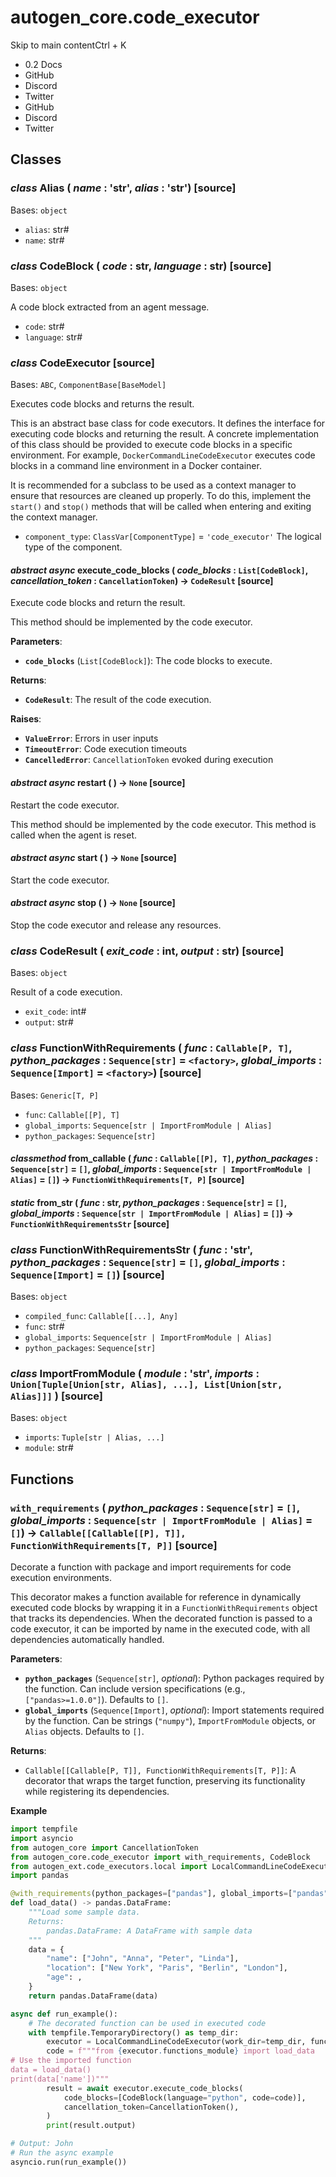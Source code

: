 # autogen_core.code_executor

Skip to main contentCtrl + K

*   0.2 Docs
*   GitHub
*   Discord
*   Twitter
*   GitHub
*   Discord
*   Twitter

## Classes

### *class* Alias ( *name* : 'str', *alias* : 'str') [source]

Bases: `object`

*   `alias`: str#
*   `name`: str#

### *class* CodeBlock ( *code* : str, *language* : str) [source]

Bases: `object`

A code block extracted from an agent message.

*   `code`: str#
*   `language`: str#

### *class* CodeExecutor [source]

Bases: `ABC`, `ComponentBase[BaseModel]`

Executes code blocks and returns the result.

This is an abstract base class for code executors. It defines the interface for executing code blocks and returning the result. A concrete implementation of this class should be provided to execute code blocks in a specific environment. For example, `DockerCommandLineCodeExecutor` executes code blocks in a command line environment in a Docker container.

It is recommended for a subclass to be used as a context manager to ensure that resources are cleaned up properly. To do this, implement the `start()` and `stop()` methods that will be called when entering and exiting the context manager.

*   `component_type`: `ClassVar[ComponentType]` = `'code_executor'`
    The logical type of the component.

#### *abstract async* execute_code_blocks ( *code_blocks* : `List[CodeBlock]`, *cancellation_token* : `CancellationToken`) → `CodeResult` [source]

Execute code blocks and return the result.

This method should be implemented by the code executor.

**Parameters**:
*   **`code_blocks`** (`List[CodeBlock]`): The code blocks to execute.

**Returns**:
*   **`CodeResult`**: The result of the code execution.

**Raises**:
*   **`ValueError`**: Errors in user inputs
*   **`TimeoutError`**: Code execution timeouts
*   **`CancelledError`**: `CancellationToken` evoked during execution

#### *abstract async* restart ( ) → `None` [source]

Restart the code executor.

This method should be implemented by the code executor.
This method is called when the agent is reset.

#### *abstract async* start ( ) → `None` [source]

Start the code executor.

#### *abstract async* stop ( ) → `None` [source]

Stop the code executor and release any resources.

### *class* CodeResult ( *exit_code* : int, *output* : str) [source]

Bases: `object`

Result of a code execution.

*   `exit_code`: int#
*   `output`: str#

### *class* FunctionWithRequirements ( *func* : `Callable[P, T]`, *python_packages* : `Sequence[str]` = `<factory>`, *global_imports* : `Sequence[Import]` = `<factory>`) [source]

Bases: `Generic[T, P]`

*   `func`: `Callable[[P], T]`
*   `global_imports`: `Sequence[str | ImportFromModule | Alias]`
*   `python_packages`: `Sequence[str]`

#### *classmethod* from_callable ( *func* : `Callable[[P], T]`, *python_packages* : `Sequence[str]` = `[]`, *global_imports* : `Sequence[str | ImportFromModule | Alias]` = `[]`) → `FunctionWithRequirements[T, P]` [source]

#### *static* from_str ( *func* : str, *python_packages* : `Sequence[str]` = `[]`, *global_imports* : `Sequence[str | ImportFromModule | Alias]` = `[]`) → `FunctionWithRequirementsStr` [source]

### *class* FunctionWithRequirementsStr ( *func* : 'str', *python_packages* : `Sequence[str]` = `[]`, *global_imports* : `Sequence[Import]` = `[]`) [source]

Bases: `object`

*   `compiled_func`: `Callable[[...], Any]`
*   `func`: str#
*   `global_imports`: `Sequence[str | ImportFromModule | Alias]`
*   `python_packages`: `Sequence[str]`

### *class* ImportFromModule ( *module* : 'str', *imports* : `Union[Tuple[Union[str, Alias], ...], List[Union[str, Alias]]]` ) [source]

Bases: `object`

*   `imports`: `Tuple[str | Alias, ...]`
*   `module`: str#

## Functions

### `with_requirements` ( *python_packages* : `Sequence[str]` = `[]`, *global_imports* : `Sequence[str | ImportFromModule | Alias]` = `[]`) → `Callable[[Callable[[P], T]], FunctionWithRequirements[T, P]]` [source]

Decorate a function with package and import requirements for code execution environments.

This decorator makes a function available for reference in dynamically executed code blocks by wrapping it in a `FunctionWithRequirements` object that tracks its dependencies. When the decorated function is passed to a code executor, it can be imported by name in the executed code, with all dependencies automatically handled.

**Parameters**:
*   **`python_packages`** (`Sequence[str]`, *optional*): Python packages required by the function. Can include version specifications (e.g., `["pandas>=1.0.0"]`). Defaults to `[]`.
*   **`global_imports`** (`Sequence[Import]`, *optional*): Import statements required by the function. Can be strings (`"numpy"`), `ImportFromModule` objects, or `Alias` objects. Defaults to `[]`.

**Returns**:
*   `Callable[[Callable[P, T]], FunctionWithRequirements[T, P]]`: A decorator that wraps the target function, preserving its functionality while registering its dependencies.

**Example**

```python
import tempfile
import asyncio
from autogen_core import CancellationToken
from autogen_core.code_executor import with_requirements, CodeBlock
from autogen_ext.code_executors.local import LocalCommandLineCodeExecutor
import pandas

@with_requirements(python_packages=["pandas"], global_imports=["pandas"])
def load_data() -> pandas.DataFrame:
    """Load some sample data.
    Returns:
        pandas.DataFrame: A DataFrame with sample data
    """
    data = {
        "name": ["John", "Anna", "Peter", "Linda"],
        "location": ["New York", "Paris", "Berlin", "London"],
        "age": ,
    }
    return pandas.DataFrame(data)

async def run_example():
    # The decorated function can be used in executed code
    with tempfile.TemporaryDirectory() as temp_dir:
        executor = LocalCommandLineCodeExecutor(work_dir=temp_dir, functions=[load_data])
        code = f"""from {executor.functions_module} import load_data
# Use the imported function
data = load_data()
print(data['name'])"""
        result = await executor.execute_code_blocks(
            code_blocks=[CodeBlock(language="python", code=code)],
            cancellation_token=CancellationToken(),
        )
        print(result.output)

# Output: John
# Run the async example
asyncio.run(run_example())
```